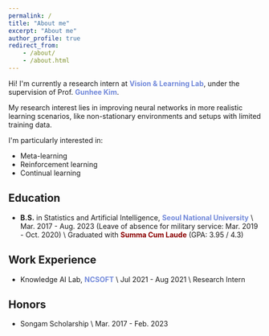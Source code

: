 ```yaml
---
permalink: /
title: "About me"
excerpt: "About me"
author_profile: true
redirect_from:
    - /about/
    - /about.html
---
```


Hi! I'm currently a research intern at <a href="https://vision.snu.ac.kr/" style="color: #7289da; text-decoration:none">**Vision & Learning Lab**</a>, under the supervision of Prof. <a href="https://vision.snu.ac.kr/gunhee/" style="color: #7289da; text-decoration:none">**Gunhee Kim**</a>.

My research interest lies in improving neural networks in more realistic learning scenarios, like non-stationary environments and setups with limited training data.

I'm particularly interested in:

-   Meta-learning
-   Reinforcement learning
-   Continual learning


## Education

-   **B.S.** in Statistics and Artificial Intelligence, <a href="https://en.snu.ac.kr/" style="color: #7289da; text-decoration: none;">**Seoul National University**</a> \\
    Mar. 2017 - Aug. 2023 (Leave of absence for military service: Mar. 2019 - Oct. 2020) \\
    Graduated with <span style="color:darkred">**Summa Cum Laude**</span> (GPA: 3.95 / 4.3)
    
<!-- ## Preprints -->

<!-- -   **When Continual Learning Meets Meta-Learning: A Survey** \\
    <a href="https://Sondroid.github.io" style="color: #7289da; text-decoration: none;">[paper]</a> \\
    <u>Jaehyeon Son*</u>, Soochan Lee\*, Gunhee Kim (\*: equal contribution) \\
    <span style="color:darkred">**ArXiv**</span> 2023 -->

<!-- ## Publication -->
<!-- 
-   **Recasting Meta-Continual Learning as Sequence Modeling** \\
    <a href="https://Sondroid.github.io" style="color: #7289da; text-decoration: none;">[paper]</a> \\
    Soochan Lee, <u>Jaehyeon Son</u>, Gunhee Kim \\
    <span style="color:darkred">**NeurIPS**</span> 2023 -->

## Work Experience

-   Knowledge AI Lab, <a href="https://kr.ncsoft.com/en/" style="color: #7289da; text-decoration: none;">**NCSOFT**</a> \\
    Jul 2021 - Aug 2021 \\
    Research Intern

## Honors

-   Songam Scholarship \\
    Mar. 2017 - Feb. 2023